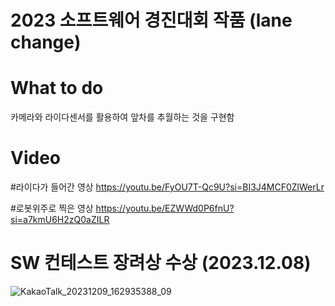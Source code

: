 # 2023 소프트웨어 경진대회 작품 (lane change)

# What to do
카메라와 라이다센서를 활용하여 앞차를 추월하는 것을 구현함

# Video
#라이다가 들어간 영상
https://youtu.be/FyOU7T-Qc9U?si=BI3J4MCF0ZlWerLr


#로봇위주로 찍은 영상
https://youtu.be/EZWWd0P6fnU?si=a7kmU6H2zQ0aZILR


# SW 컨테스트 장려상 수상 (2023.12.08)

![KakaoTalk_20231209_162935388_09](https://github.com/user-attachments/assets/355f64c8-54d2-4825-a384-379118f18e22)

